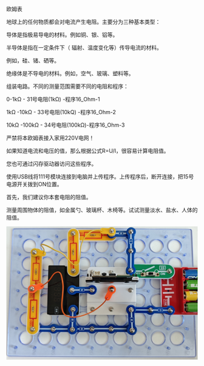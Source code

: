 欧姆表

地球上的任何物质都会对电流产生电阻。主要分为三种基本类型：

导体是指极易导电的材料。例如铜、银、铝等。

半导体是指在一定条件下（ 辐射、温度变化等）传导电流的材料。

例如，硅、锗、硒等。

绝缘体是不导电的材料。例如，空气、玻璃、塑料等。

组装电路。不同的测量范围需要不同的电阻和程序：

0-1kΩ - 31号电阻(1kΩ) -程序16_Ohm-1

1kΩ -10kΩ - 33号电阻(10kQ) -程序16_Ohm-2

10kΩ -100kΩ - 34号电阻(100kΩ)-程序16_Ohm-3

严禁将本欧姆表接入家用220V电网！

如果知道电流和电压的值，那么根据公式R=U/I，很容易计算电阻值。

您也可通过闪存驱动器访问这些程序。

使用USB线将111号模块连接到电脑并上传程序。上传程序后，断开连接，把15号电源开关拨到ON位置。

首先，我们建议你本套电阻的阻值。

测量周围物体的阻值，如金属勺、玻璃杯、木椅等。试试测量淡水、盐水、人体的阻值。

![](099p1.jpg)